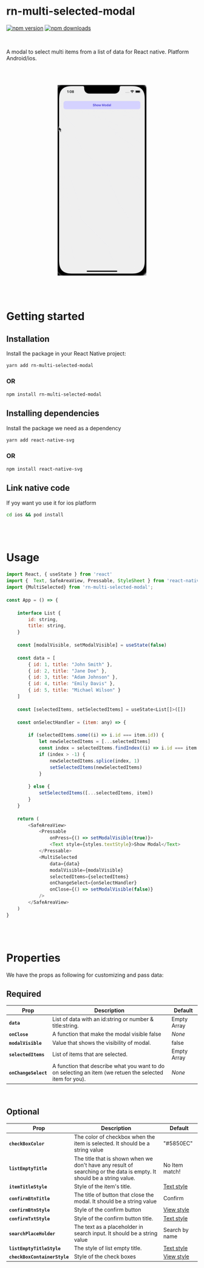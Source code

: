 # rn-multi-selected-modal

[![npm version](https://img.shields.io/npm/v/rn-multi-selected-modal)](https://www.npmjs.com/package/rn-multi-selected-modal)
[![npm downloads](https://img.shields.io/npm/dw/rn-multi-selected-modale)](https://www.npmjs.com/package/rn-multi-selected-modal)

<br/>

A modal to select multi items from a list of data for React native. Platform Android/ios.

<br/>
<br/>

<p align="center">
<img alt='react-native-multi-selected-modal' src="https://github.com/Negin-ozn/rn-multi-selected-modal/blob/main/docs/rn-multi-selected-modal.gif?raw=true" height="500" />
</p>
<br/>
<br/>

# Getting started

## Installation

Install the package in your React Native project:

```sh
yarn add rn-multi-selected-modal
```
### OR

```sh
npm install rn-multi-selected-modal
```

## Installing dependencies

Install the package we need as a dependency

```sh
yarn add react-native-svg
```
### OR
```sh
npm install react-native-svg
```
## Link native code

If yoy want yo use it for ios platform

```sh
cd ios && pod install
```
<br/>
<br/>

# Usage 

```js
import React, { useState } from 'react'
import {  Text, SafeAreaView, Pressable, StyleSheet } from 'react-native'
import {MultiSelected} from 'rn-multi-selected-modal';

const App = () => {

    interface List {
        id: string,
        title: string,
    }

    const [modalVisible, setModalVisible] = useState(false)

    const data = [
        { id: 1, title: "John Smith" },
        { id: 2, title: "Jane Doe" },
        { id: 3, title: "Adam Johnson" },
        { id: 4, title: "Emily Davis" },
        { id: 5, title: "Michael Wilson" }
    ]

    const [selectedItems, setSelectedItems] = useState<List[]>([])

    const onSelectHandler = (item: any) => {

        if (selectedItems.some((i) => i.id === item.id)) {
            let newSelectedItems = [...selectedItems]
            const index = selectedItems.findIndex((i) => i.id === item.id)
            if (index > -1) {
                newSelectedItems.splice(index, 1)
                setSelectedItems(newSelectedItems)
            }

        } else {
            setSelectedItems([...selectedItems, item])
        }
    }

    return (
        <SafeAreaView>
            <Pressable
                onPress={() => setModalVisible(true)}>
                <Text style={styles.textStyle}>Show Modal</Text>
            </Pressable>
            <MultiSelected
                data={data}
                modalVisible={modalVisible}
                selectedItems={selectedItems}
                onChangeSelect={onSelectHandler}
                onClose={() => setModalVisible(false)}
            />
        </SafeAreaView>
    )
}
```

<br/>
<br/>

# Properties

We have the props as following for customizing and pass data:

## Required

| Prop                 | Description                                                                                              | Default     |
| -------------------- | -------------------------------------------------------------------------------------------------------- | ----------- |
| **`data`**           | List of data with an id:string or number &  title:string.                                                | Empty Array |
| **`onClose`**        | A function that make the modal visible false                                                             | _None_      |
| **`modalVisible`**   | Value that shows the visibility of modal.                                                                | false       |
| **`selectedItems`**  | List of items that are selected.                                                                         | Empty Array |
| **`onChangeSelect`** | A function that describe what you want to do on selecting an item (we retuen the selected item for you). | _None_      |

<br/>

## Optional

| Prop                         | Description                                                                                                           | Default                                               |
| ---------------------------- | --------------------------------------------------------------------------------------------------------------------- | ----------------------------------------------------- |
| **`checkBoxColor`**          | The color of checkbox when the item is selected. It should be a string value                                          | "#5850EC"                                             |
| **`listEmptyTitle`**         | The title that is shown when we don't have any result of searching or the data is empty. It should be a string value. | No Item match!                                        |
| **`itemTitleStyle`**         | Style of the item's title.                                                                                            | [Text style](https://reactnative.dev/docs/style.html) |
| **`confirmBtnTitle`**        | The title of button that close the modal. It should be a string value                                                 | Confirm                                               |
| **`confirmBtnStyle`**        | Style of the confirm button                                                                                           | [View style](https://reactnative.dev/docs/style.html) |
| **`confirmTxtStyle`**        | Style of the confirm button title.                                                                                    | [Text style](https://reactnative.dev/docs/style.html) |
| **`searchPlaceHolder`**      | The text as a placeholder in search input. It should be a string value                                                | Search by name                                        |
| **`listEmptyTitleStyle`**    | The style of list empty title.                                                                                        | [Text style](https://reactnative.dev/docs/style.html) |
| **`checkBoxContainerStyle`** | Style of the check boxes                                                                                              | [View style](https://reactnative.dev/docs/style.html) |
